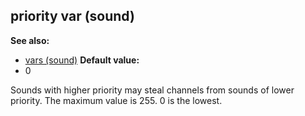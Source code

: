 ## priority var (sound)
**See also:**
+   [vars (sound)](/ref/sound/var.md) <!-- -->
**Default value:**
+   0


Sounds with higher priority may steal channels from sounds of
lower priority. The maximum value is 255. 0 is the lowest.